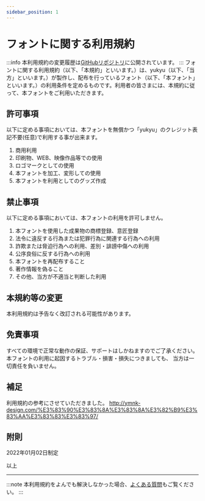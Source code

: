 ```yaml
---
sidebar_position: 1
---
```


# フォントに関する利用規約
:::info
本利用規約の変更履歴は[GitHubリポジトリ](https://github.com/yukyu30/yukyu_document/commits/master/docs/term-of-use/font.md)に公開されています。
:::
フォントに関する利用規約（以下、「本規約」といいます。）は、yukyu（以下、「当方」といいます。）が製作し、配布を行っているフォント（以下、「本フォント」といいます。）の利用条件を定めるものです。利用者の皆さまには、本規約に従って、本フォントをご利用いただきます。

## 許可事項
以下に定める事項においては、本フォントを無償かつ「yukyu」のクレジット表記不要(任意)で利用する事が出来ます。

1. 商用利用
2. 印刷物、WEB、映像作品等での使用
3. ロゴマークとしての使用
4. 本フォントを加工、変形しての使用
5. 本フォントを利用としてのグッズ作成

## 禁止事項
以下に定める事項においては、本フォントの利用を許可しません。

1. 本フォントを使用した成果物の商標登録、意匠登録
2. 法令に違反する行為または犯罪行為に関連する行為への利用
3. 詐欺または脅迫行為への利用、差別・誹謗中傷への利用
4. 公序良俗に反する行為への利用
5. 本フォントを再配布すること
6. 著作情報を偽ること
7. その他、当方が不適当と判断した利用

## 本規約等の変更
本利用規約は予告なく改訂される可能性があります。

## 免責事項
すべての環境で正常な動作の保証、サポートはしかねますのでご了承ください。
本フォントの利用に起因するトラブル・損害・損失につきましても、
当方は一切責任を負いません。


## 補足
利用規約の参考にさせていただきました。
http://ymnk-design.com/%E3%83%90%E3%83%8A%E3%83%8A%E3%82%B9%E3%83%AA%E3%83%83%E3%83%97/

## 附則
2022年01月02日制定  

以上  
<hr/>

:::note
本利用規約をよんでも解決しなかった場合、[よくある質問](https://yukyu30.github.io/yukyu-document/docs/faq/)もご覧ください。
:::
